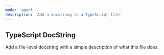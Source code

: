 ```yaml
---
mode: 'agent'
description: 'Add a docstring to a TypeScript file'
---
```

## TypeScript DocString


Add a file-level docstring with a simple description of what this file does.
